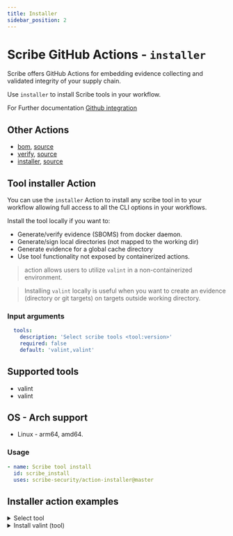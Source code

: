 ```yaml
---
title: Installer
sidebar_position: 2
---
```

# Scribe GitHub Actions - `installer`
Scribe offers GitHub Actions for embedding evidence collecting and validated integrity of your supply chain. 

Use `installer` to install Scribe tools in your workflow.

For Further documentation [Github integration](https://scribe-security.netlify.app/docs/ci-integrations/github/)

## Other Actions
* [bom](action-bom.md), [source](https://github.com/scribe-security/action-bom)
* [verify](action-verify.md), [source](https://github.com/scribe-security/action-verify)
* [installer](action-installer.md), [source](https://github.com/scribe-security/action-installer)
<!-- * [integrity report - action](https://github.com/scribe-security/action-report/README.md) -->

## Tool installer Action
You can use the `installer` Action to install any scribe tool in to your workflow allowing full access to all the CLI options in your workflows. 

Install the tool locally if you want to:
- Generate/verify evidence (SBOMS) from docker daemon.
- Generate/sign local directories (not mapped to the working dir)
- Generate evidence for a global cache directory
- Use tool functionality not exposed by containerized actions.

> action allows users to utilize `valint` in a non-containerized environment.

>Installing `valint` locally is useful when you want to create an evidence (directory or git targets) on targets outside working directory.

### Input arguments
```yaml
  tools:
    description: 'Select scribe tools <tool:version>'
    required: false
    default: 'valint,valint'
```

## Supported tools
* valint
* valint

## OS - Arch support
* Linux - arm64, amd64.

### Usage
```YAML
- name: Scribe tool install
  id: scribe_install
  uses: scribe-security/action-installer@master
```

## Installer action examples

<details>
  <summary> Select tool </summary>

```YAML
- name: valint install
  id: valint_install
  uses: scribe-security/action-installer@master
  with:
    tools: valint
``` 

```YAML
- name: valint install
  id: valint_install
  uses: scribe-security/action-installer@master
  with:
    tools: valint
``` 
</details>

<details>
  <summary> Install valint (tool) </summary>

Install valint as a tool
```YAML
- name: install valint
  uses: scribe-security/action-installer@master

- name: valint run
  run: |
    valint --version
    valint bom busybox:latest
``` 
</details>

<!-- <details>
  <summary> Install gensbom (tool) </summary>

Install Gensbom as a tool (backward compatible)

```YAML
- name: install gensbom
  uses: scribe-security/action-installer@master
  with:
    tool: gensbom

- name: gensbom run
  run: |
    gensbom --version
    gensbom bom busybox:latest -vv
``` 
</details> -->
